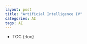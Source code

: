 ```yaml
---
layout: post
title: "Artificial Intelligence IV"
categories: AI
tags: AI
---
```


* TOC
{:toc}

## 


